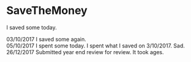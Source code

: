# SaveTheMoney
I saved some today.

03/10/2017 I saved some again.<br />
05/10/2017 I spent some today. I spent what I saved on 3/10/2017. Sad.<br />
26/12/2017 Submitted year end review for review. It took ages.
